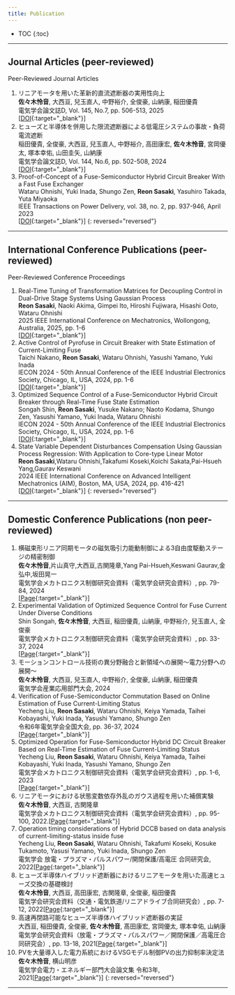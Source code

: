 ```yaml
---
title: Publication
---
```

* TOC
{:toc}
---
## Journal Articles (peer-reviewed)
Peer-Reviewed Journal Articles
1. リニアモータを用いた革新的直流遮断器の実用性向上<br>**佐々木怜音**, 大西亘, 兒玉直人, 中野裕介, 全俊豪, 山納康, 稲田優貴<br>電気学会論文誌D, Vol. 145, No.7, pp. 506-513, 2025<br>[[DOI](https://doi.org/10.1541/ieejias.145.506){:target="_blank"}]
1. ヒューズと半導体を併用した限流遮断器による低電圧システムの事故・負荷電流遮断<br>稲田優貴, 全俊豪, 大西亘, 兒玉直人, 中野裕介, 高田康宏, **佐々木怜音**, 宮岡優太, 塚本幸佑, 山田圭矢, 山納康<br>電気学会論文誌D, Vol. 144, No.6, pp. 502-508, 2024<br>[[DOI](https://doi.org/10.1541/ieejias.144.502){:target="_blank"}]
1. Proof-of-Concept of a Fuse-Semiconductor Hybrid Circuit Breaker With a Fast Fuse Exchanger<br>Wataru Ohnishi, Yuki Inada, Shungo Zen, **Reon Sasaki**, Yasuhiro Takada, Yuta Miyaoka<br>IEEE Transactions on Power Delivery, vol. 38, no. 2, pp. 937-946, April 2023<br>[[DOI](http://dx.doi.org/10.1109/TPWRD.2022.3202821){:target="_blank"}]
{: reversed="reversed"}
---
## International Conference Publications (peer-reviewed)
Peer-Reviewed Conference Proceedings
1. Real-Time Tuning of Transformation Matrices for Decoupling Control in Dual-Drive Stage Systems Using Gaussian Process<br>**Reon Sasaki**, Naoki Akima, Gimpei Ito, Hiroshi Fujiwara, Hisashi Ooto, Wataru Ohnishi<br>2025 IEEE International Conference on Mechatronics, Wollongong, Australia, 2025, pp. 1-6<br>[[DOI](http://dx.doi.org/10.1109/ICM62621.2025.10934823){:target="_blank"}]
1. Active Control of Pyrofuse in Circuit Breaker with State Estimation of Current-Limiting Fuse<br>Taichi Nakano, **Reon Sasaki**, Wataru Ohnishi, Yasushi Yamano, Yuki Inada<br>IECON 2024 - 50th Annual Conference of the IEEE Industrial Electronics Society, Chicago, IL, USA, 2024, pp. 1-6<br>[[DOI](http://dx.doi.org/10.1109/IECON55916.2024.10905289){:target="_blank"}]
1. Optimized Sequence Control of a Fuse-Semiconductor Hybrid Circuit Breaker through Real-Time Fuse State Estimation<br>Songah Shin, **Reon Sasaki**, Yusuke Nakano;
Naoto Kodama, Shungo Zen, Yasushi Yamano, Yuki Inada, Wataru Ohnishi<br>IECON 2024 - 50th Annual Conference of the IEEE Industrial Electronics Society, Chicago, IL, USA, 2024, pp. 1-6<br>[[DOI](http://dx.doi.org/10.1109/IECON55916.2024.10905360){:target="_blank"}]
1. State Variable Dependent Disturbances Compensation Using Gaussian Process Regression: With Application to Core-type Linear Motor<br>**Reon Sasaki**,Wataru Ohnishi,Takafumi Koseki,Koichi Sakata,Pai-Hsueh Yang,Gaurav Keswani<br>2024 IEEE International Conference on Advanced Intelligent Mechatronics (AIM), Boston, MA, USA, 2024, pp. 416-421<br>[[DOI](http://dx.doi.org/10.1109/AIM55361.2024.10637133){:target="_blank"}]
{: reversed="reversed"}
---
## Domestic Conference Publications (non peer-reviewed)
1. 横磁束形リニア同期モータの磁気吸引力能動制御による3自由度駆動ステージの精密制御<br>**佐々木怜音**,片山真守,大西亘,古関隆章,Yang Pai-Hsueh,Keswani Gaurav,金弘中,坂田晃一<br>電気学会メカトロニクス制御研究会資料（電気学会研究会資料）, pp. 79-84, 2024<br>[[Page](https://jglobal.jst.go.jp/detail?JGLOBAL_ID=202402269782554640){:target="_blank"}]
1. Experimental Validation of Optimized Sequence Control for Fuse Current Under Diverse Conditions<br>Shin Songah, **佐々木怜音**, 大西亘, 稲田優貴, 山納康, 中野裕介, 兒玉直人, 全俊豪<br>電気学会メカトロニクス制御研究会資料（電気学会研究会資料）, pp. 33-37, 2024<br>[[Page](https://cir.nii.ac.jp/crid/1520301607092226432){:target="_blank"}]
1. モーションコントロール技術の異分野融合と新領域への展開～電力分野への展開～<br>**佐々木怜音**, 大西亘, 兒玉直人, 中野裕介, 全俊豪, 山納康, 稲田優貴<br>電気学会産業応用部門大会, 2024
1. Verification of Fuse-Semiconductor Commutation Based on Online Estimation of Fuse Current-Limiting Status<br>Yecheng Liu, **Reon Sasaki**, Wataru Ohnishi, Keiya Yamada, Taihei Kobayashi, Yuki Inada, Yasushi Yamano, Shungo Zen<br>令和6年電気学会全国大会, pp. 36-37, 2024<br>[[Page]([https://ieej.bookpark.ne.jp/products/ieej-zt20246-029]){:target="_blank"}]
1. Optimized Operation for Fuse-Semiconductor Hybrid DC Circuit Breaker Based on Real-Time Estimation of Fuse Current-Limiting Status<br>Yecheng Liu, **Reon Sasaki**, Wataru Ohnishi, Keiya Yamada, Taihei Kobayashi, Yuki Inada, Yasushi Yamano, Shungo Zen<br>電気学会メカトロニクス制御研究会資料（電気学会研究会資料）, pp. 1-6, 2023<br>[[Page]([https://cir.nii.ac.jp/crid/1520016980237043328]){:target="_blank"}]
1. リニアモータにおける状態変数依存外乱のガウス過程を用いた補償実験<br>**佐々木怜音**, 大西亘, 古関隆章<br>電気学会メカトロニクス制御研究会資料（電気学会研究会資料）, pp. 95-100, 2022.[[Page]([https://jglobal.jst.go.jp/detail?JGLOBAL_ID=202302274072811844]){:target="_blank"}]
1. Operation timing considerations of Hybrid DCCB based on data analysis of current-limiting-status inside fuse<br>Yecheng Liu, **Reon Sasaki**, Wataru Ohnishi, Takafumi Koseki, Kosuke Tukamoto, Yasusi Yamano, Yuki Inada, Shungo Zen<br>電気学会 放電・プラズマ・パルスパワー/開閉保護/高電圧 合同研究会, 2022[[Page]([https://jglobal.jst.go.jp/detail?JGLOBAL_ID=202202276492879979]){:target="_blank"}]
1. ヒューズ半導体ハイブリッド遮断器におけるリニアモータを用いた高速ヒューズ交換の基礎検討<br>**佐々木怜音**, 大西亘, 高田康宏, 古関隆章, 全俊豪, 稲田優貴<br>電気学会研究会資料（交通・電気鉄道/リニアドライブ合同研究会）, pp. 7-12, 2022[[Page]([https://jglobal.jst.go.jp/detail?JGLOBAL_ID=202302274072811844]){:target="_blank"}]
1. 高速再閉路可能なヒューズ半導体ハイブリッド遮断器の実証<br>大西亘, 稲田優貴, 全俊豪, **佐々木怜音**, 髙田康宏, 宮岡優太, 塚本幸佑, 山納康<br>電気学会研究会資料（放電・プラズマ・パルスパワー／開閉保護／高電圧合同研究会）, pp. 13-18, 2021[[Page]([https://jglobal.jst.go.jp/detail?JGLOBAL_ID=202302274072811844]){:target="_blank"}]
1. PVを大量導入した電力系統におけるVSGモデル制御PVの出力抑制率決定法<br>**佐々木怜音**, 横山明彦<br>電気学会電力・エネルギー部門大会論文集 令和3年, 2021[[Page]([https://ndlsearch.ndl.go.jp/books/R100000039-I11908316]){:target="_blank"}]
{: reversed="reversed"}
---
<!-----
## Miscellaneous
1. 2段アクチュエータHDDベンチマーク問題における不安定極と安定極を統合した共振フィルタによるデータ駆動ループ整形<br>前匡鴻<br>電気学会メカトロニクス制御研究会「精密サーボシステムと制御技術」, MEC-24(6), 31-36, September 2024
{: reversed="reversed"} -->
